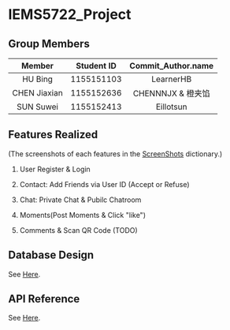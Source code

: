 # IEMS5722_Project
## Group Members

|    Member    | Student ID |  Commit_Author.name  |
| :----------: | :--------: | :------------------: |
|   HU Bing    | 1155151103 |       LearnerHB      |
| CHEN Jiaxian | 1155152636 |   CHENNNJX & 橙夹馅   |
|  SUN Suwei   | 1155152413 |       Eillotsun      |



## Features Realized

(The screenshots of each features in the [ScreenShots](https://github.com/LearnerHB/IEMS5722_Project/tree/main/ScreenShots) dictionary.)

1. User Register & Login

2. Contact: Add Friends via User ID (Accept or Refuse)

3. Chat: Private Chat & Pubilc Chatroom
4. Moments(Post Moments & Click "like")
5. Comments & Scan QR Code (TODO)




## Database Design

See [Here](https://github.com/LearnerHB/IEMS5722_Project/tree/main/DatabaseDesign).

## API Reference

See [Here](https://github.com/LearnerHB/IEMS5722_Project/tree/main/API_Reference).



















